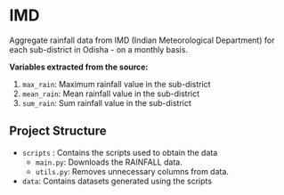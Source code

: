 # IMD
Aggregate rainfall data from IMD (Indian Meteorological Department) for each sub-district in Odisha - on a monthly basis.

**Variables extracted from the source:** 
1. `max_rain`: Maximum rainfall value in the sub-district
2. `mean_rain`: Mean rainfall value in the sub-district
3. `sum_rain`: Sum rainfall value in the sub-district

## Project Structure

-   `scripts` : Contains the scripts used to obtain the data
    -   `main.py`: Downloads the RAINFALL data.
    -   `utils.py`: Removes unnecessary columns from data.
-   `data`: Contains datasets generated using the scripts

